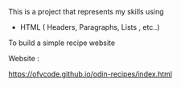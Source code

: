 This is a project that represents my skills using

- HTML ( Headers, Paragraphs, Lists , etc..)

To build a simple recipe website

Website : 

https://ofvcode.github.io/odin-recipes/index.html
